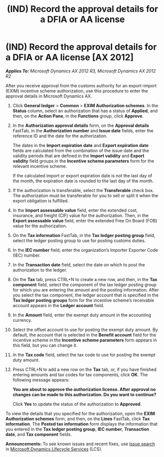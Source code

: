 ﻿---
title: (IND) Record the approval details for a DFIA or AA license
TOCTitle: (IND) Record the approval details for a DFIA or AA license
ms:assetid: 2c4c458d-9daa-42d5-89b8-8b8b935278f5
ms:mtpsurl: https://technet.microsoft.com/en-us/library/JJ664588(v=AX.60)
ms:contentKeyID: 49385664
ms.date: 04/18/2014
mtps_version: v=AX.60
f1_keywords:
- (IND)
- india
- DFIA approval
- AA approval
- Advance Authorization approval
- approval details
- approve AA
- approve Advance Authorization
- approve authorization
- approve DFIA
- approve EXIM
- EXIM approval
- Duty Free Import Authorization approval
- approve Duty Free Import Authorization
- authorization approval
---

# (IND) Record the approval details for a DFIA or AA license [AX 2012]


_**Applies To:** Microsoft Dynamics AX 2012 R3, Microsoft Dynamics AX 2012 R2_

After you receive approval from the customs authority for an export-import (EXIM) incentive scheme authorization, use this procedure to enter the approval details in Microsoft Dynamics AX.

1.  Click **General ledger** \> **Common** \> **EXIM Authorization schemes**. In the **Status** column, select an authorization that has a status of **Applied**, and then, on the **Action Pane**, in the **Functions** group, click **Approve**.

2.  In the **Authorization approval details** form, on the **Approval details** FastTab, in the **Authorization number** and **Issue date** fields, enter the reference ID and the date for the authorization.
    
    The dates in the **Import expiration date** and **Export expiration date** fields are calculated from the combination of the issue date and the validity periods that are defined in the **Import validity** and **Export validity** field groups in the **Incentive scheme parameters** form for the relevant incentive scheme.
    
    If the calculated import or export expiration date is not the last day of the month, the expiration date is rounded to the last day of the month.

3.  If the authorization is transferable, select the **Transferable** check box. The authorization must be transferable for you to sell or split it when the export obligation is fulfilled.

4.  In the **Import assessable value** field, enter the extended cost, insurance, and freight (CIF) value for the authorization. Then, in the **Export assessable value** field, enter the extended Free On Board (FOB) value for the authorization.

5.  On the **Tax information** FastTab, in the **Tax ledger posting group** field, select the ledger posting group to use for posting customs duties.

6.  In the **IEC number** field, enter the organization’s Importer Exporter Code (IEC) number.

7.  In the **Transaction date** field, select the date on which to post the authorization to the ledger.

8.  On the **Tax** tab, press CTRL+N to create a new row, and then, in the **Tax component** field, select the component of the tax ledger posting group for which you are entering the amount and the posting information. After you select the tax component, the ledger account that is specified in the **Tax ledger posting groups** form for the incentive scheme’s receivable account appears in the **Ledger account** field.

9.  In the **Amount** field, enter the exempt duty amount in the accounting currency.

10. Select the offset account to use for posting the exempt duty amount. By default, the account that is selected in the **Benefit account** field for the incentive scheme in the **Incentive scheme parameters** form appears in this field, but you can change it.

11. In the **Tax code** field, select the tax code to use for posting the exempt duty amount.

12. Press CTRL+N to add a new row on the **Tax** tab, or, if you have finished entering amounts and tax codes for tax components, click **OK**. The following message appears:
    
    **You are about to approve the authorization license. After approval no changes can be made to this authorization. Do you want to continue?**
    
    Click **Yes** to update the status of the authorization to **Approved**.

To view the details that you specified for the authorization, open the **EXIM Authorization schemes** form, and then, on the **Lines** FastTab, click **Tax information**. The **Posted tax information** form displays the information that you entered in the **Tax ledger posting group**, **IEC number**, **Transaction date**, and **Tax component** fields.

  
**Announcements:** To see known issues and recent fixes, use [Issue search](http://go.microsoft.com/fwlink/?linkid=389258) in [Microsoft Dynamics Lifecycle Services](http://go.microsoft.com/fwlink/?linkid=306505) (LCS).

